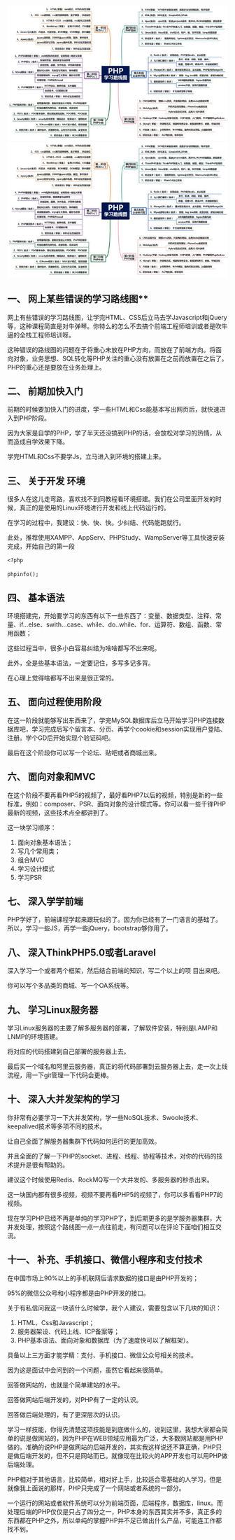 ![img](assets/v2-d9f7ad945153b2e6baaabba2551bd358_hd.jpg)![img](assets/v2-d9f7ad945153b2e6baaabba2551bd358_hd.jpg)





## 一、 网上某些错误的学习路线图**

网上有些错误的学习路线图，让学完HTML、CSS后立马去学Javascript和jQuery等，这种课程简直是对牛弹琴。你特么的怎么不去搞个前端工程师培训或者是吹牛逼的全栈工程师培训呀。

这种错误的路线图的问题在于将重心未放在PHP方向，而放在了前端方向。将面向对象，业务思想、SQL转化等PHP关注的重心没有放置在之前而放置在之后了。PHP的重心还是要放在业务处理上。

## **二、 前期加快入门**

前期的时候要加快入门的进度，学一些HTML和Css能基本写出网页后，就快速进入到PHP阶段。

因为大家是自学的PHP，学了半天还没搞到PHP的话，会放松对学习的热情，从而造成自学效果下降。

学完HTML和Css不要学Js，立马进入到环境的搭建上来。

## **三、 关于开发 环境**

很多人在这儿走弯路，喜欢找不到同教程看环境搭建。我们在公司里面开发的时候，真正的是使用的Linux环境进行开发和线上代码运行的。

在学习的过程中，我建议：快、快、快。少纠结、代码能跑就行。

此处，推荐使用XAMPP、AppServ、PHPStudy、WampServer等工具快速安装完成，开始自己的第一段

```text
<?php

phpinfo();
```

## **四、 基本语法**

环境搭建完，开始要学习的东西有以下一些东西了：变量、数据类型、注释、常量、if…else、swith…case、while、do..while、for、运算符、数组、函数、常用函数；

这些过程当中，很多小白容易纠结为啥啥都写不出来呢。

此外，全是些基本语法，一定要记住，多写多记多背。

在心理上觉得啥都写不出来是很正常的。

## **五、 面向过程使用阶段**

在这一阶段就能够写出东西来了，学完MySQL数据库后立马开始学习PHP连接数据库吧，学习完成后写个留言本、分页、再学个cookie和session实现用户登陆、注册。学个GD后开始实现个验证码吧。

最后在这个阶段你可以写一个论坛、贴吧或者商城出来。

## **六、 面向对象和MVC**

在这个阶段不要再看PHP5的视频了，最好看PHP7以后的视频，特别是新的一些标准，例如：composer、PSR、面向对象的设计模式等。你可以看一些千锋PHP最新的视频，这些技术点全都讲到了。

这一块学习顺序：

1. 面向对象基本语法；
2. 写几个常用类；
3. 组合MVC
4. 学习设计模式
5. 学习PSR

## **七、 深入学学前端**

PHP学好了，前端课程学起来跟玩似的了。因为你已经有了一门语言的基础了。所以，学习一些JS，再学一些jQuery，bootstrap够你用了。

## **八、 深入ThinkPHP5.0或者Laravel**

深入学习一个或者两个框架，然后结合前端的知识，写二个以上的项 目出来吧。

你可以写个多品类的商城、写一个OA系统等。

## **九、 学习Linux服务器**

学习Linux服务器的主要了解多服务器的部署，了解软件安装，特别是LAMP和LNMP的环境搭建。

将对应的代码搭建到自己部署的服务器上去。

最后买一个域名和阿里云服务器，真正的将代码部署到云服务器上去，走一次上线流程，用一下git管理一下代码会更棒。

## **十、 深入大并发架构的学习**

你非常有必要学习一下大并发架构，学一些NoSQL技术、Swoole技术、keepalived技术等多项不同的技术。

让自己全面了解服务器集群下代码如何运行的更加高效。

并且全面的了解一下PHP的socket、进程、线程、协程等技术，对你的代码的技术提升是很有帮助的。

建议这个时候使用Redis、RockMQ写一个大并发的、多服务器的秒杀出来。

这一块国内都有很多视频，视频不要再看PHP5的视频了，你可以多看看PHP7的视频。

现在学习PHP已经不再是单纯的学习PHP了，到后期更多的是学服务器集群，大并发处理，按照这个路线图一点一点往前走，有问题可以在评论下面咱们相互交流。



## **十一、 补充、手机接口、微信小程序和支付技术**

在中国市场上90%以上的手机联网后请求数据的接口是由PHP开发的；

95%的微信公众号和小程序都是由PHP开发的接口。

关于有私信问我这一块该什么时候学，我个人建议，需要包含以下几块的知识：

1. HTML、Css和Javascript；
2. 服务器架设、代码上线、ICP备案等；
3. PHP基本语法、面向对象和数据库（为了速度快可以了解框架）。

具备以上三方面才能学精：支付、手机接口、微信公众号相关的技术。







因为这是面试中会问到的一个问题，虽然它看起来很简单。

回答做网站的，也就是个简单建站的水平。

回答做网站后端开发的，对PHP有了一定的认识。

回答做后端处理的，有了更深层次的认识。



学习一样技能，你得先清楚这项技能是到底做什么的，说到这里，我想大家都会简单的说是做网站的，因为PHP在WEB领域应用最为广泛，大多数网站都是用PHP做的。准确的说PHP是做网站的后端开发的，其实我这样说还不算正确，PHP只是做后端开发的，但不只是网站而已。就像现在比较火的APP开发也可以用PHP做后端处理。



PHP相对于其他语言，比较简单，相对好上手，比较适合零基础的人学习，但是就像我上面说的那样，PHP只完成了一个网站或者系统的一部分。



一个运行的网站或者软件系统可以分为前端页面，后端程序，数据库，linux。而处理后端的PHP仅仅是只占了四分之一，PHP本身的东西其实并不多，真正多的东西都在PHP之外，所以单纯的掌握PHP并不足已做出什么产品，可能连工作都找不到。

